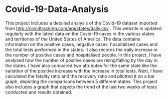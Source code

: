 # Covid-19-Data-Analysis
This project includes a detailed analysis of the Covid-19 dataset imported from http://covidtracking.com/api/states/daily.csv . This website is updated regularly with the latest data on the Covid-19 cases in the various states and territories of the United States of America.
The data contains information on the positive cases, negative cases, hospitalized cases and the total tests performed in the states. It also records the daily increase in the number of positive cases and hospitalised people.
In this project, I have analysed how the number of positive cases are rising/falling by the day in the states.
I have also compared two attributes for the same state like the variation of the positive increase with the increase in total tests.
Next, I have calculated the fatality ratio and the recovery ratio and pllotted it on a bar graph, depicting the comparisons between 5 different states.
This project also includes a graph that depicts the trend of the last two weeks of tests conducted and results obtained.
